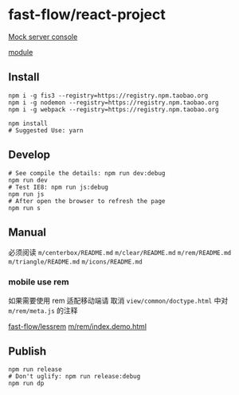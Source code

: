 # fast-flow/react-project

[Mock server console](/fms/)

[module](./m/README.md)

## Install

```shell
npm i -g fis3 --registry=https://registry.npm.taobao.org
npm i -g nodemon --registry=https://registry.npm.taobao.org
npm i -g webpack --registry=https://registry.npm.taobao.org
```

```shell
npm install
# Suggested Use: yarn
```

## Develop

```shell
# See compile the details: npm run dev:debug
npm run dev
# Test IE8: npm run js:debug
npm run js
# After open the browser to refresh the page
npm run s
```

## Manual

必须阅读 `m/centerbox/README.md` `m/clear/README.md` `m/rem/README.md` `m/triangle/README.md` `m/icons/README.md`

### mobile use rem

如果需要使用 rem 适配移动端请 取消 `view/common/doctype.html` 中对 `m/rem/meta.js` 的注释

[fast-flow/lessrem](https://github.com/fast-flow/lessrem)  <a href="./m/rem/index.demo.html">m/rem/index.demo.html</a>


## Publish

```shell
npm run release
# Don't uglify: npm run release:debug
npm run dp
```
